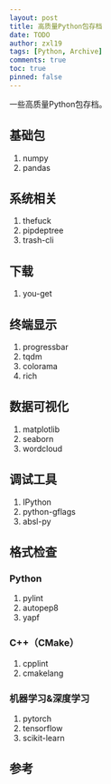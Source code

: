 ```yaml
---
layout: post
title: 高质量Python包存档
date: TODO
author: zxl19
tags: [Python, Archive]
comments: true
toc: true
pinned: false
---
```


一些高质量Python包存档。

<!-- more -->

## 基础包

1. numpy
2. pandas

## 系统相关

1. thefuck
2. pipdeptree
3. trash-cli

## 下载

1. you-get

## 终端显示

1. progressbar
2. tqdm
3. colorama
4. rich

## 数据可视化

1. matplotlib
2. seaborn
3. wordcloud

## 调试工具

1. IPython
2. python-gflags
3. absl-py

## 格式检查

### Python

1. pylint
2. autopep8
3. yapf

### C++（CMake）

1. cpplint
2. cmakelang

### 机器学习&深度学习

1. pytorch
2. tensorflow
3. scikit-learn

## 参考
